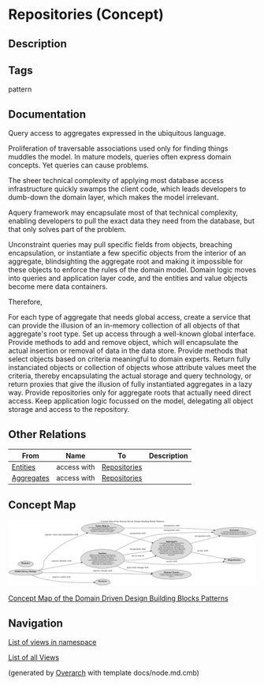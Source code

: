
# Repositories (Concept)
## Description



## Tags
pattern

## Documentation
Query access to aggregates expressed in the ubiquitous language.

Proliferation of traversable associations used only for finding things muddles
the model. In mature models, queries often express domain concepts. Yet queries
can cause problems.

The sheer technical complexity of applying most database access infrastructure
quickly swamps the client code, which leads developers to dumb-down the domain
layer, which makes the model irrelevant. 

Aquery framework may encapsulate most of that technical complexity, enabling
developers to pull the exact data they need from the database, but that only
solves part of the problem.

Unconstraint queries may pull specific fields from objects, breaching
encapsulation, or instantiate a few specific objects from the interior of an
aggregate, blindsighting the aggregate root and making it impossible for these
objects to enforce the rules of the domain model. Domain logic moves into
queries and application layer code, and the entities and value objects become
mere data containers.

Therefore,

For each type of aggregate that needs global access, create a service that can
provide the illusion of an in-memory collection of all objects of that
aggregate's root type. Set up access through a well-known global interface.
Provide methods to add and remove object, which will encapsulate the actual
insertion or removal of data in the data store. Provide methods that select
objects based on criteria meaningful to domain experts. Return fully
instanciated objects or collection of objects whose attribute values meet the
criteria, thereby encapsulating the actual storage and query technology, or
return proxies that give the illusion of fully instantiated aggregates in a
lazy way. Provide repositories only for aggregate roots that actually need
direct access. Keep application logic focussed on the model, delegating all
object storage and access to the repository.
## Other Relations
| From | Name | To | Description |
|---|---|---|---|
| [Entities](../../../software-development/domain-driven-design/building-blocks/c-entities.md) | access with | [Repositories](../../../software-development/domain-driven-design/building-blocks/c-repositories.md) |  |
| [Aggregates](../../../software-development/domain-driven-design/building-blocks/c-aggregates.md) | access with | [Repositories](../../../software-development/domain-driven-design/building-blocks/c-repositories.md) |  |

## Concept Map
![Concept Map of the Domain Driven Design Building Blocks Patterns](../../../software-development/domain-driven-design/building-blocks/concept-view.png)

[Concept Map of the Domain Driven Design Building Blocks Patterns](../../../software-development/domain-driven-design/building-blocks/concept-view.md)


## Navigation
[List of views in namespace](./views-in-namespace.md)

[List of all Views](../../../views.md)


(generated by [Overarch](https://github.com/soulspace-org/overarch) with template docs/node.md.cmb)
